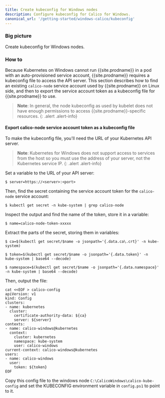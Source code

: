 ```yaml
---
title: Create kubeconfig for Windows nodes
description: Configure kubeconfig for Calico for Windows.
canonical_url: '/getting-started/windows-calico/kubeconfig'
---
```


### Big picture

Create kubeconfig for Windows nodes.

### How to

Because Kubernetes on Windows cannot run {{site.prodname}} in a pod with an auto-provisioned service account, {{site.prodname}} requires a kubeconfig file to access the API server. This section describes how to find an existing `calico-node` service account used by {{site.prodname}} on Linux side, and then to export the service account token as a kubeconfig file for {{site.prodname}} to use.

>**Note**: In general, the node kubeconfig as used by kubelet does not have enough permissions to access {{site.prodname}}-specific resources.
{: .alert .alert-info}

#### Export calico-node service account token as a kubeconfig file
  
To make the kubeconfig file, you'll need the URL of your Kubernetes API server.

>**Note**: Kubernetes for Windows does not support access to services from the host so you must use the address of your server, not the Kubernetes service IP.
{: .alert .alert-info}

Set a variable to the URL of your API server:

```
$ server=https://<server>:<port>
```
Then, find the secret containing the service account token for the `calico-node` service account:

```
$ kubectl get secret -n kube-system | grep calico-node
```
Inspect the output and find the name of the token, store it in a variable:

```
$ name=calico-node-token-xxxxx
```
Extract the parts of the secret, storing them in variables:

```
$ ca=$(kubectl get secret/$name -o jsonpath='{.data.ca\.crt}' -n kube-system)

$ token=$(kubectl get secret/$name -o jsonpath='{.data.token}' -n kube-system | base64 --decode)

$ namespace=$(kubectl get secret/$name -o jsonpath='{.data.namespace}' -n kube-system | base64 --decode)
```
Then, output the file:

```
cat <<EOF > calico-config
apiVersion: v1
kind: Config
clusters:
- name: kubernetes
  cluster:
    certificate-authority-data: ${ca}
    server: ${server}
contexts:
- name: calico-windows@kubernetes
  context:
    cluster: kubernetes
    namespace: kube-system
    user: calico-windows
current-context: calico-windows@kubernetes
users:
- name: calico-windows
  user:
    token: ${token}
EOF
```
Copy this config file to the windows node `C:\CalicoWindows\calico-kube-config` and set the KUBECONFIG environment variable in `config.ps1` to point to it.
